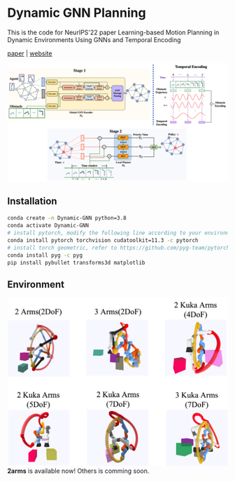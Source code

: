 # Dynamic GNN Planning

This is the code for NeurIPS'22 paper Learning-based Motion Planning in Dynamic Environments Using GNNs and Temporal Encoding 

[paper](https://arxiv.org/abs/2210.08408) | [website](https://ruipengz.github.io/neurips22/)

![pipeline](./imgs/GNN-TE.png)


## Installation
```bash
conda create -n Dynamic-GNN python=3.8
conda activate Dynamic-GNN
# install pytorch, modify the following line according to your environment
conda install pytorch torchvision cudatoolkit=11.3 -c pytorch
# install torch geometric, refer to https://github.com/pyg-team/pytorch_geometric
conda install pyg -c pyg
pip install pybullet transforms3d matplotlib
```

## Environment
![envs](./imgs/envs.png)
**2arms** is available now! Others is comming soon.